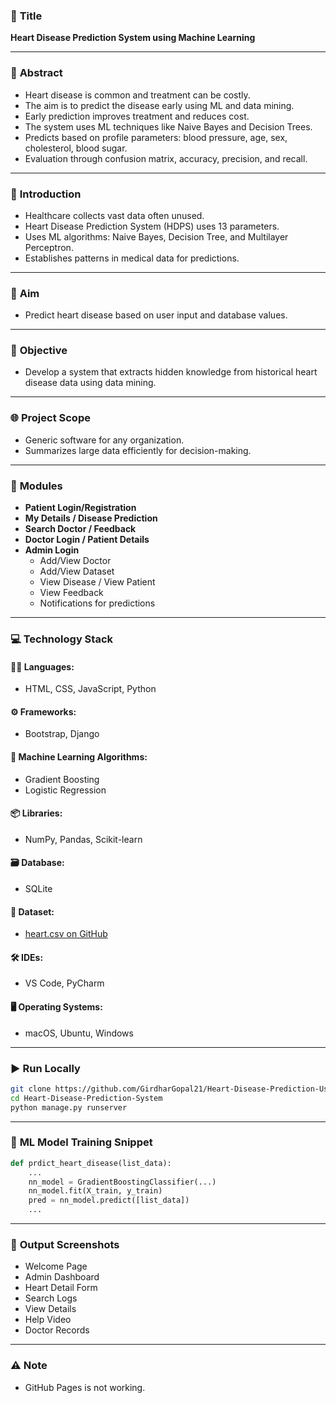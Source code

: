 ### 📌 **Title**
**Heart Disease Prediction System using Machine Learning**

---

### 🧠 **Abstract**
- Heart disease is common and treatment can be costly.
- The aim is to predict the disease early using ML and data mining.
- Early prediction improves treatment and reduces cost.
- The system uses ML techniques like Naive Bayes and Decision Trees.
- Predicts based on profile parameters: blood pressure, age, sex, cholesterol, blood sugar.
- Evaluation through confusion matrix, accuracy, precision, and recall.

---

### 📖 **Introduction**
- Healthcare collects vast data often unused.
- Heart Disease Prediction System (HDPS) uses 13 parameters.
- Uses ML algorithms: Naive Bayes, Decision Tree, and Multilayer Perceptron.
- Establishes patterns in medical data for predictions.

---

### 🎯 **Aim**
- Predict heart disease based on user input and database values.

---

### 🎯 **Objective**
- Develop a system that extracts hidden knowledge from historical heart disease data using data mining.

---

### 🌐 **Project Scope**
- Generic software for any organization.
- Summarizes large data efficiently for decision-making.

---

### 🧩 **Modules**
- **Patient Login/Registration**
- **My Details / Disease Prediction**
- **Search Doctor / Feedback**
- **Doctor Login / Patient Details**
- **Admin Login**
  - Add/View Doctor
  - Add/View Dataset
  - View Disease / View Patient
  - View Feedback
  - Notifications for predictions

---

### 💻 **Technology Stack**

#### 👨‍💻 Languages:
- HTML, CSS, JavaScript, Python

#### ⚙️ Frameworks:
- Bootstrap, Django

#### 🤖 Machine Learning Algorithms:
- Gradient Boosting
- Logistic Regression

#### 📦 Libraries:
- NumPy, Pandas, Scikit-learn

#### 🗃️ Database:
- SQLite

#### 🧠 Dataset:
- [heart.csv on GitHub](https://github.com/GirdharGopal21/Heart-Disease-Prediction-Using-Mchine-Learning/tree/e34936df7611e7c68224db38279d2f64f89117a1/Machine_Learning)

#### 🛠️ IDEs:
- VS Code, PyCharm

#### 🖥️ Operating Systems:
- macOS, Ubuntu, Windows

---

### ▶️ **Run Locally**

```bash
git clone https://github.com/GirdharGopal21/Heart-Disease-Prediction-Using-Mchine-Learning.git
cd Heart-Disease-Prediction-System
python manage.py runserver
```

---

### 🧠 **ML Model Training Snippet**

```python
def prdict_heart_disease(list_data):
    ...
    nn_model = GradientBoostingClassifier(...)
    nn_model.fit(X_train, y_train)
    pred = nn_model.predict([list_data])
    ...
```

---

### 📸 **Output Screenshots**
- Welcome Page
- Admin Dashboard
- Heart Detail Form
- Search Logs
- View Details
- Help Video
- Doctor Records

---

### ⚠️ **Note**
- GitHub Pages is not working.

